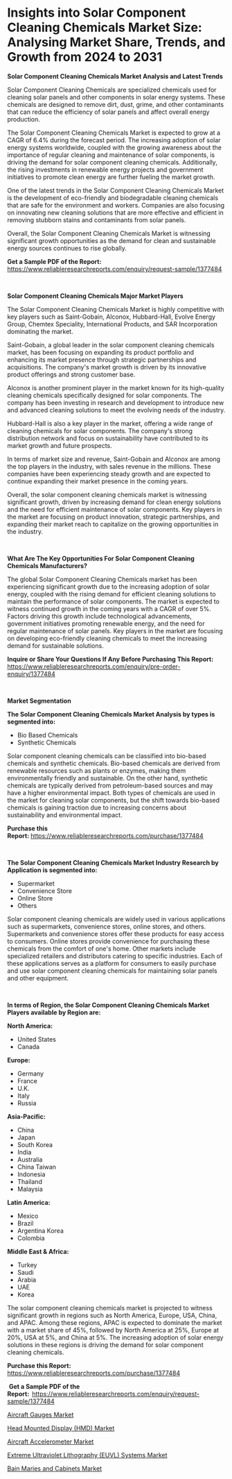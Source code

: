 <p><h1>Insights into Solar Component Cleaning Chemicals Market Size: Analysing Market Share, Trends, and Growth from 2024 to 2031</h1></p><p><strong>Solar Component Cleaning Chemicals Market Analysis and Latest Trends</strong></p>
<p><p>Solar Component Cleaning Chemicals are specialized chemicals used for cleaning solar panels and other components in solar energy systems. These chemicals are designed to remove dirt, dust, grime, and other contaminants that can reduce the efficiency of solar panels and affect overall energy production.</p><p>The Solar Component Cleaning Chemicals Market is expected to grow at a CAGR of 6.4% during the forecast period. The increasing adoption of solar energy systems worldwide, coupled with the growing awareness about the importance of regular cleaning and maintenance of solar components, is driving the demand for solar component cleaning chemicals. Additionally, the rising investments in renewable energy projects and government initiatives to promote clean energy are further fueling the market growth.</p><p>One of the latest trends in the Solar Component Cleaning Chemicals Market is the development of eco-friendly and biodegradable cleaning chemicals that are safe for the environment and workers. Companies are also focusing on innovating new cleaning solutions that are more effective and efficient in removing stubborn stains and contaminants from solar panels.</p><p>Overall, the Solar Component Cleaning Chemicals Market is witnessing significant growth opportunities as the demand for clean and sustainable energy sources continues to rise globally.</p></p>
<p><strong>Get a Sample PDF of the Report:&nbsp;</strong> <a href="https://www.reliableresearchreports.com/enquiry/request-sample/1377484">https://www.reliableresearchreports.com/enquiry/request-sample/1377484</a></p>
<p>&nbsp;</p>
<p><strong>Solar Component Cleaning Chemicals Major Market Players</strong></p>
<p><p>The Solar Component Cleaning Chemicals Market is highly competitive with key players such as Saint-Gobain, Alconox, Hubbard-Hall, Evolve Energy Group, Chemtex Speciality, International Products, and SAR Incorporation dominating the market. </p><p>Saint-Gobain, a global leader in the solar component cleaning chemicals market, has been focusing on expanding its product portfolio and enhancing its market presence through strategic partnerships and acquisitions. The company's market growth is driven by its innovative product offerings and strong customer base.</p><p>Alconox is another prominent player in the market known for its high-quality cleaning chemicals specifically designed for solar components. The company has been investing in research and development to introduce new and advanced cleaning solutions to meet the evolving needs of the industry.</p><p>Hubbard-Hall is also a key player in the market, offering a wide range of cleaning chemicals for solar components. The company's strong distribution network and focus on sustainability have contributed to its market growth and future prospects.</p><p>In terms of market size and revenue, Saint-Gobain and Alconox are among the top players in the industry, with sales revenue in the millions. These companies have been experiencing steady growth and are expected to continue expanding their market presence in the coming years.</p><p>Overall, the solar component cleaning chemicals market is witnessing significant growth, driven by increasing demand for clean energy solutions and the need for efficient maintenance of solar components. Key players in the market are focusing on product innovation, strategic partnerships, and expanding their market reach to capitalize on the growing opportunities in the industry.</p></p>
<p>&nbsp;</p>
<p><strong>What Are The Key Opportunities For Solar Component Cleaning Chemicals Manufacturers?</strong></p>
<p><p>The global Solar Component Cleaning Chemicals market has been experiencing significant growth due to the increasing adoption of solar energy, coupled with the rising demand for efficient cleaning solutions to maintain the performance of solar components. The market is expected to witness continued growth in the coming years with a CAGR of over 5%. Factors driving this growth include technological advancements, government initiatives promoting renewable energy, and the need for regular maintenance of solar panels. Key players in the market are focusing on developing eco-friendly cleaning chemicals to meet the increasing demand for sustainable solutions.</p></p>
<p><strong>Inquire or Share Your Questions If Any Before Purchasing This Report:</strong> <a href="https://www.reliableresearchreports.com/enquiry/pre-order-enquiry/1377484">https://www.reliableresearchreports.com/enquiry/pre-order-enquiry/1377484</a></p>
<p>&nbsp;</p>
<p><strong>Market Segmentation</strong></p>
<p><strong>The Solar Component Cleaning Chemicals Market Analysis by types is segmented into:</strong></p>
<p><ul><li>Bio Based Chemicals</li><li>Synthetic Chemicals</li></ul></p>
<p><p>Solar component cleaning chemicals can be classified into bio-based chemicals and synthetic chemicals. Bio-based chemicals are derived from renewable resources such as plants or enzymes, making them environmentally friendly and sustainable. On the other hand, synthetic chemicals are typically derived from petroleum-based sources and may have a higher environmental impact. Both types of chemicals are used in the market for cleaning solar components, but the shift towards bio-based chemicals is gaining traction due to increasing concerns about sustainability and environmental impact.</p></p>
<p><strong>Purchase this Report:&nbsp;</strong><a href="https://www.reliableresearchreports.com/purchase/1377484">https://www.reliableresearchreports.com/purchase/1377484</a></p>
<p>&nbsp;</p>
<p><strong>The Solar Component Cleaning Chemicals Market Industry Research by Application is segmented into:</strong></p>
<p><ul><li>Supermarket</li><li>Convenience Store</li><li>Online Store</li><li>Others</li></ul></p>
<p><p>Solar component cleaning chemicals are widely used in various applications such as supermarkets, convenience stores, online stores, and others. Supermarkets and convenience stores offer these products for easy access to consumers. Online stores provide convenience for purchasing these chemicals from the comfort of one's home. Other markets include specialized retailers and distributors catering to specific industries. Each of these applications serves as a platform for consumers to easily purchase and use solar component cleaning chemicals for maintaining solar panels and other equipment.</p></p>
<p>&nbsp;</p>
<p><strong>In terms of Region, the Solar Component Cleaning Chemicals Market Players available by Region are:</strong></p>
<p>
    <p> <strong> North America: </strong>
        <ul>
            <li>United States</li>
            <li>Canada</li>
        </ul>
        </p> 
    <p> <strong> Europe: </strong>
        <ul>
            <li>Germany</li>
            <li>France</li>
            <li>U.K.</li>
            <li>Italy</li>
            <li>Russia</li>
        </ul>
        </p> 
    <p> <strong> Asia-Pacific: </strong>
        <ul>
            <li>China</li>
            <li>Japan</li>
            <li>South Korea</li>
            <li>India</li>
            <li>Australia</li>
            <li>China Taiwan</li>
            <li>Indonesia</li>
            <li>Thailand</li>
            <li>Malaysia</li>
        </ul>
        </p> 
    <p> <strong> Latin America: </strong>
        <ul>
            <li>Mexico</li>
            <li>Brazil</li>
            <li>Argentina Korea</li>
            <li>Colombia</li>
        </ul>
        </p> 
    <p> <strong> Middle East & Africa: </strong>
        <ul>
            <li>Turkey</li>
            <li>Saudi</li>
            <li>Arabia</li>
            <li>UAE</li>
            <li>Korea</li>
        </ul>
    </p>
    </p>
<p><p>The solar component cleaning chemicals market is projected to witness significant growth in regions such as North America, Europe, USA, China, and APAC. Among these regions, APAC is expected to dominate the market with a market share of 45%, followed by North America at 25%, Europe at 20%, USA at 5%, and China at 5%. The increasing adoption of solar energy solutions in these regions is driving the demand for solar component cleaning chemicals.</p></p>
<p><strong>Purchase this Report: </strong><a href="https://www.reliableresearchreports.com/purchase/1377484">https://www.reliableresearchreports.com/purchase/1377484</a></p>
<p>&nbsp;<strong>Get a Sample PDF of the Report:&nbsp;&nbsp;</strong><a href="https://www.reliableresearchreports.com/enquiry/request-sample/1377484">https://www.reliableresearchreports.com/enquiry/request-sample/1377484</a></p>
<p><strong></strong></p>
<p><p><a href="https://view.publitas.com/reportprime-1/aircraft-gauges-market-research-report-provides-critical-insights-that-can-help-shape-business-development-and-investment-strategies/">Aircraft Gauges Market</a></p><p><a href="https://pretty-mail-caf.notion.site/Head-Mounted-Display-HMD-Market-Size-Growth-and-Forecast-from-2024-2031-3be6dd71a41c448eb814a1e610e12d35">Head Mounted Display (HMD) Market</a></p><p><a href="https://view.publitas.com/reportprime-1/aircraft-accelerometer-market-size-furnishes-valuable-information-encompassing-market-share-market-trends-and-projections-spanning-from-2024-to-2031/">Aircraft Accelerometer Market</a></p><p><a href="https://automatic-knee-4c7.notion.site/Extreme-Ultraviolet-Lithography-EUVL-Systems-Market-Analysis-and-Market-Size-Global-Industry-Over-d3a9e51db1ae4948ba595f25cd22decb">Extreme Ultraviolet Lithography (EUVL) Systems Market</a></p><p><a href="https://woozy-pyroraptor-a1f.notion.site/Bain-Maries-and-Cabinets-Market-Size-Global-Industry-Overview-Market-Segmentation-and-Forecast-20-17447c2d1ea74eecb975046336a7ddcf">Bain Maries and Cabinets Market</a></p></p>